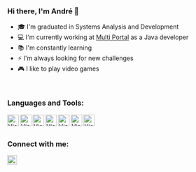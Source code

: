 ### Hi there, I'm André 👋

- 🎓 I'm graduated in Systems Analysis and Development
-	💻 I'm currently working at [Multi Portal](https://www.mportal.com.br) as a Java developer
- 📚 I'm constantly learning
- ⚡ I'm always looking for new challenges
- 🎮 I like to play video games

<br>

### Languages and Tools:

[<img align="left" alt="Visual Studio Code" width="26px" src="https://cdn.icon-icons.com/icons2/2415/PNG/128/java_original_logo_icon_146458.png" />][java]
[<img align="left" alt="Visual Studio Code" width="26px" src="https://img.icons8.com/color/2x/postgreesql.png" />][postgree]
[<img align="left" alt="Visual Studio Code" width="26px" src="https://cdn3.iconfinder.com/data/icons/social-media-2169/24/social_media_social_media_logo_git-128.png" />][git]
[<img align="left" alt="Visual Studio Code" width="26px" src="https://cdn.icon-icons.com/icons2/1381/PNG/128/eclipse_94656.png" />][eclipse]
[<img align="left" alt="Visual Studio Code" width="26px" src="https://img.icons8.com/color/72/visual-studio-code-2019.png" />][vscode]
[<img align="left" alt="Visual Studio Code" width="26px" src="https://icons.iconarchive.com/icons/papirus-team/papirus-apps/256/gitkraken-icon.png" />][gitkraken]
[<img align="left" alt="Visual Studio Code" width="26px" src="https://icons.iconarchive.com/icons/papirus-team/papirus-apps/128/dbeaver-icon.png" />][dbeaver]

<br>
<br>

### Connect with me:

[<img align="left" alt="codeSTACKr | LinkedIn" width="22px" src="https://cdn.icon-icons.com/icons2/2037/PNG/128/in_linked_linkedin_media_social_icon_124259.png" />][linkedin]


[linkedin]: https://www.linkedin.com/in/andre-aps/
[java]: https://www.oracle.com/br/java/technologies/
[postgree]:https://www.postgresql.org/
[git]: https://git-scm.com/
[eclipse]: https://www.eclipse.org/downloads/
[vscode]: https://code.visualstudio.com/
[gitkraken]: https://www.gitkraken.com/
[dbeaver]: https://dbeaver.io/
